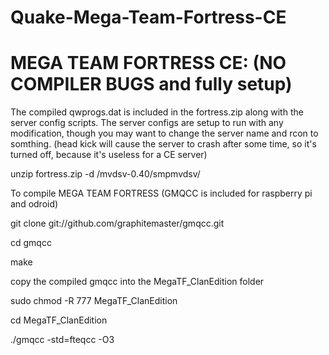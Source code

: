 # Quake-Mega-Team-Fortress-CE
# MEGA TEAM FORTRESS CE: (NO COMPILER BUGS and fully setup)

The compiled qwprogs.dat is included in the fortress.zip along with the server config scripts. The server configs are setup to run with any modification, though you may want to change the server name and rcon to somthing. (head kick will cause the server to crash after some time, so it's turned off, because it's useless for a CE server)

unzip fortress.zip -d /mvdsv-0.40/smpmvdsv/

To compile MEGA TEAM FORTRESS (GMQCC is included for raspberry pi and odroid)

git clone git://github.com/graphitemaster/gmqcc.git

cd gmqcc

make

copy the compiled gmqcc into the MegaTF_ClanEdition folder

sudo chmod -R 777 MegaTF_ClanEdition

cd MegaTF_ClanEdition

./gmqcc -std=fteqcc -O3
